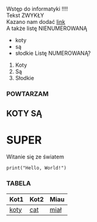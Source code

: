 Wstęp do informatyki
!!!!\
Tekst ZWYKŁY\
Kazano nam dodać [link](https://en.wikipedia.org/wiki/Cat)\
A także listę NIENUMEROWANĄ
- koty
- są
- słodkie
Listę NUMEROWANĄ?
1. Koty
2. Są
3. Słodkie
### POWTARZAM
## KOTY SĄ
# SUPER
Witanie się ze światem
```
print("Hello, World!")
```
### TABELA
Kot1 | Kot2 | Miau
-----|------|-----|
[koty](https://en.wikipedia.org/wiki/Cat) | [cat](https://www.man7.org/linux/man-pages/man1/cat.1.html) | [miał](https://www.google.com/search?sca_esv=d909a4843931226e&hl=en&q=mia%C5%82&udm=2&fbs=AEQNm0Aa4sjWe7Rqy32pFwRj0UkWd8nbOJfsBGGB5IQQO6L3J5MIFhvnvU242yFxzEEp3BcbXWGQjBp6XyyqfUu6Wz8hWk3bMeDVtqu_mrB1o-K4YflJcFQPwF_8HcO4g0e23yGFHocWKhGHUVyRw0szLJnh8A9Sf22qKDz0aW7pjYIFVMMH0Lk&sa=X&ved=2ahUKEwjU6ZTh2ZCJAxW2AdsEHUGiAvUQtKgLegQIFBAB&biw=1105&bih=904)
